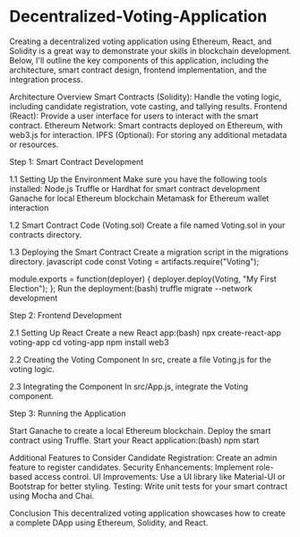 # Decentralized-Voting-Application
Creating a decentralized voting application using Ethereum, React, and Solidity is a great way to demonstrate your skills in blockchain development. Below, I'll outline the key components of this application, including the architecture, smart contract design, frontend implementation, and the integration process.

Architecture Overview
Smart Contracts (Solidity): Handle the voting logic, including candidate registration, vote casting, and tallying results.
Frontend (React): Provide a user interface for users to interact with the smart contract.
Ethereum Network: Smart contracts deployed on Ethereum, with web3.js for interaction.
IPFS (Optional): For storing any additional metadata or resources.

Step 1: Smart Contract Development

1.1 Setting Up the Environment
Make sure you have the following tools installed:
Node.js
Truffle or Hardhat for smart contract development
Ganache for local Ethereum blockchain
Metamask for Ethereum wallet interaction

1.2 Smart Contract Code (Voting.sol)
Create a file named Voting.sol in your contracts directory.

1.3 Deploying the Smart Contract
Create a migration script in the migrations directory.
javascript code
const Voting = artifacts.require("Voting");

module.exports = function(deployer) {
    deployer.deploy(Voting, "My First Election");
};
Run the deployment:(bash)
truffle migrate --network development

Step 2: Frontend Development

2.1 Setting Up React
Create a new React app:(bash)
npx create-react-app voting-app
cd voting-app
npm install web3

2.2 Creating the Voting Component
In src, create a file Voting.js for the voting logic.

2.3 Integrating the Component
In src/App.js, integrate the Voting component.

Step 3: Running the Application

Start Ganache to create a local Ethereum blockchain.
Deploy the smart contract using Truffle.
Start your React application:(bash)
npm start

Additional Features to Consider
Candidate Registration: Create an admin feature to register candidates.
Security Enhancements: Implement role-based access control.
UI Improvements: Use a UI library like Material-UI or Bootstrap for better styling.
Testing: Write unit tests for your smart contract using Mocha and Chai.

Conclusion
This decentralized voting application showcases how to create a complete DApp using Ethereum, Solidity, and React. 

